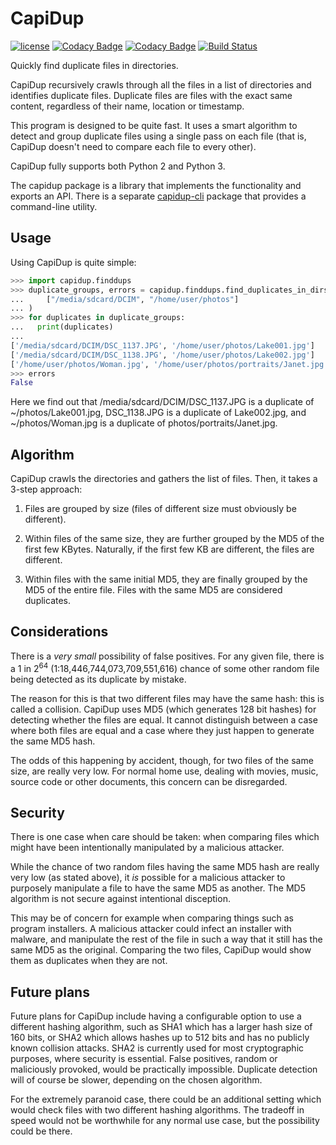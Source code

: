 # CapiDup

[![license](https://img.shields.io/badge/license-GPLv3+-blue.svg)](LICENSE)
[![Codacy Badge](https://api.codacy.com/project/badge/Grade/15155f1c5c454678923f5fb79401d151)](https://www.codacy.com/app/israel-lugo/capidup)
[![Codacy Badge](https://api.codacy.com/project/badge/Coverage/15155f1c5c454678923f5fb79401d151)](https://www.codacy.com/app/israel-lugo/capidup)
[![Build Status](https://travis-ci.org/israel-lugo/capidup.svg?branch=master)](https://travis-ci.org/israel-lugo/capidup)

Quickly find duplicate files in directories.

CapiDup recursively crawls through all the files in a list of directories and
identifies duplicate files. Duplicate files are files with the exact same
content, regardless of their name, location or timestamp.

This program is designed to be quite fast. It uses a smart algorithm to detect
and group duplicate files using a single pass on each file (that is, CapiDup
doesn't need to compare each file to every other).

CapiDup fully supports both Python 2 and Python 3.

The capidup package is a library that implements the functionality and exports
an API. There is a separate
[capidup-cli](https://github.com/israel-lugo/capidup-cli) package that provides
a command-line utility.

## Usage

Using CapiDup is quite simple:

```python
>>> import capidup.finddups
>>> duplicate_groups, errors = capidup.finddups.find_duplicates_in_dirs(
...     ["/media/sdcard/DCIM", "/home/user/photos"]
... )
>>> for duplicates in duplicate_groups:
...   print(duplicates)
...
['/media/sdcard/DCIM/DSC_1137.JPG', '/home/user/photos/Lake001.jpg']
['/media/sdcard/DCIM/DSC_1138.JPG', '/home/user/photos/Lake002.jpg']
['/home/user/photos/Woman.jpg', '/home/user/photos/portraits/Janet.jpg']
>>> errors
False
```

Here we find out that /media/sdcard/DCIM/DSC_1137.JPG is a duplicate of
~/photos/Lake001.jpg, DSC_1138.JPG is a duplicate of Lake002.jpg, and
~/photos/Woman.jpg is a duplicate of photos/portraits/Janet.jpg.

## Algorithm

CapiDup crawls the directories and gathers the list of files. Then, it takes a
3-step approach:

 1. Files are grouped by size (files of different size must obviously be
    different).
 
 1. Within files of the same size, they are further grouped by the MD5 of the
    first few KBytes. Naturally, if the first few KB are different, the files
    are different.
 
 1. Within files with the same initial MD5, they are finally grouped by the MD5
    of the entire file. Files with the same MD5 are considered duplicates.

## Considerations

There is a *very small* possibility of false positives. For any given file,
there is a 1 in 2<sup>64</sup> (1:18,446,744,073,709,551,616) chance of some
other random file being detected as its duplicate by mistake.

The reason for this is that two different files may have the same hash: this is
called a collision. CapiDup uses MD5 (which generates 128 bit hashes) for
detecting whether the files are equal. It cannot distinguish between a case
where both files are equal and a case where they just happen to generate the
same MD5 hash.

The odds of this happening by accident, though, for two files of the same size,
are really very low. For normal home use, dealing with movies, music, source
code or other documents, this concern can be disregarded.

## Security

There is one case when care should be taken: when comparing files which might
have been intentionally manipulated by a malicious attacker.

While the chance of two random files having the same MD5 hash are really very
low (as stated above), it *is* possible for a malicious attacker to purposely
manipulate a file to have the same MD5 as another. The MD5 algorithm is not
secure against intentional disception.

This may be of concern for example when comparing things such as program
installers. A malicious attacker could infect an installer with malware, and
manipulate the rest of the file in such a way that it still has the same MD5 as
the original. Comparing the two files, CapiDup would show them as duplicates
when they are not.

## Future plans

Future plans for CapiDup include having a configurable option to use a
different hashing algorithm, such as SHA1 which has a larger hash size of 160
bits, or SHA2 which allows hashes up to 512 bits and has no publicly known
collision attacks. SHA2 is currently used for most cryptographic purposes,
where security is essential. False positives, random or maliciously provoked,
would be practically impossible. Duplicate detection will of course be slower,
depending on the chosen algorithm.

For the extremely paranoid case, there could be an additional setting which
would check files with two different hashing algorithms. The tradeoff in speed
would not be worthwhile for any normal use case, but the possibility could be
there.

